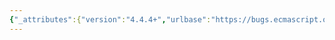 ```yaml
---
{"_attributes":{"version":"4.4.4+","urlbase":"https://bugs.ecmascript.org/","maintainer":"dherman@mozilla.com"},"bug":{"bug_id":63,"creation_ts":"2011-03-11 11:22:00 -0800","short_desc":"'Reset' button on 'Run' tab should not be gray","delta_ts":"2012-03-28 16:11:27 -0700","product":"Test262","component":"Test262 website","version":"unspecified","rep_platform":"All","op_sys":"All","bug_status":"RESOLVED","resolution":"WONTFIX","priority":"Normal","bug_severity":"minor","everconfirmed":true,"reporter":{"uid":"dfugate","name":"Dave Fugate"},"assigned_to":{"uid":"dfugate","name":"Dave Fugate"},"long_desc":[{"commentid":142,"comment_count":0,"who":{"uid":"dfugate","name":"Dave Fugate"},"bug_when":"2011-03-11 11:22:37 -0800","thetext":"Heard a report that the 'Reset' button being gray indicates it's disabled.  Not fixing this immediately as this involves a bit more than an HTML color change (Reset button is a *.png file)."},{"commentid":841,"comment_count":1,"who":{"uid":"dfugate","name":"Dave Fugate"},"bug_when":"2012-03-28 16:11:27 -0700","thetext":"By design."}]}}
---
```

